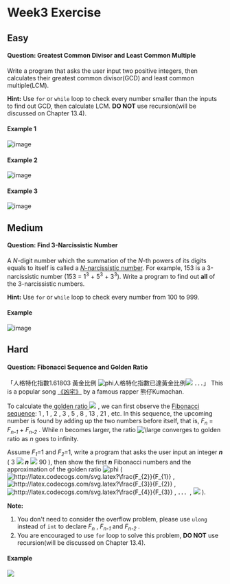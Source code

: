 # Week3 Exercise
## Easy
#### **Question: Greatest Common Divisor and Least Common Multiple**
Write a program that asks the user input two positive integers, then calculates their greatest common divisor(GCD) and least common multiple(LCM).

**Hint:** Use ```for``` or ```while``` loop to check every number smaller than the inputs to find out GCD, then calculate LCM. **DO NOT** use recursion(will be discussed on Chapter 13.4).

#### Example 1
![image](https://user-images.githubusercontent.com/21131915/110319166-7511c980-8049-11eb-99d2-ed645a0ad897.png)

#### Example 2
![image](https://user-images.githubusercontent.com/21131915/110292236-d88aff80-8027-11eb-98d7-bfef47233947.png)

#### Example 3
![image](https://user-images.githubusercontent.com/21131915/110292328-ff493600-8027-11eb-93e7-8deacebbd71d.png)

## Medium
#### **Question: Find 3-Narcissistic Number**
A _N_-digit number which the summation of the _N_-th powers of its digits equals to itself is called a [_N_-narcissistic number](https://en.wikipedia.org/wiki/Narcissistic_number). 
For example, 153 is a 3-narcissistic number (153 = 1<sup>3</sup> + 5<sup>3</sup> + 3<sup>3</sup>). 
Write a program to find out **all** of the 3-narcissistic numbers.

**Hint:** Use ```for``` or ```while``` loop to check every number from 100 to 999.

#### Example
![image](https://user-images.githubusercontent.com/21131915/110295817-86001200-802c-11eb-92bd-4b80d1556091.png)

## Hard
#### **Question: Fibonacci Sequence and Golden Ratio**
「人格特化指數1.61803 黃金比例 ![phi](http://latex.codecogs.com/svg.latex?\phi)人格特化指數已達黃金比例![](http://latex.codecogs.com/svg.latex?\phi) ．．．」 This is a popular song [《凶宅》](https://youtu.be/PBTSeGLIB_U) by a famous rapper 熊仔Kumachan.

To calculate the[ golden ratio ![](http://latex.codecogs.com/svg.latex?\phi)](https://en.wikipedia.org/wiki/Golden_ratio) , we can first observe the [Fibonacci sequence](https://en.wikipedia.org/wiki/Fibonacci_number): 1 , 1 , 2 , 3 , 5 , 8 , 13 , 21 , etc.  In this sequence, the upcoming   number is found by adding up the two numbers before itself, that is, _F<sub>n</sub>_ = _F<sub>n-1</sub>_ + _F<sub>n-2</sub>_ . While _n_ becomes larger, the ratio ![\large](http://latex.codecogs.com/svg.latex?\frac{F_{n}}{F_{n-1}}) converges to golden ratio as _n_ goes to infinity.

Assume _F<sub>1</sub>_=1 and _F<sub>2</sub>_=1, write a program that asks the user input an integer **_n_** ( 3 ![](http://latex.codecogs.com/svg.latex?\leq&space;) **_n_** ![](http://latex.codecogs.com/svg.latex?\leq&space;) 90 ), then  show the first **_n_** Fibonacci numbers and the approximation of the golden ratio ![phi](http://latex.codecogs.com/svg.latex?\phi) (  <img src="http://latex.codecogs.com/svg.latex?\frac{F_{2}}{F_{1}}" title="http://latex.codecogs.com/svg.latex?\frac{F_{2}}{F_{1}}" />  , <img src="http://latex.codecogs.com/svg.latex?\frac{F_{3}}{F_{2}}" title="http://latex.codecogs.com/svg.latex?\frac{F_{3}}{F_{2}}" /> , <img src="http://latex.codecogs.com/svg.latex?\frac{F_{4}}{F_{3}}" title="http://latex.codecogs.com/svg.latex?\frac{F_{4}}{F_{3}}" /> , ．．．, ![](http://latex.codecogs.com/svg.latex?\frac{F_{n}}{F_{n-1}})
). 

**Note:** 
1. You don't need to consider the overflow problem, please use ```ulong``` instead of ```int``` to declare _F<sub>n</sub>_ , _F<sub>n-1</sub>_ and _F<sub>n-2</sub>_ .
2. You are encouraged to use ```for``` loop to solve this problem, **DO NOT** use recursion(will be discussed on Chapter 13.4).

#### Example
![](https://i.imgur.com/sF5rhBa.png)
